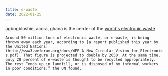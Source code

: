 ```yaml
---
title: e-waste
date: 2022-01-25
---
```


agbogbloshie, accra, ghana is the center of the [world's electronic waste](https://www.bloomberg.com/news/articles/2019-05-29/the-rich-world-s-electronic-waste-dumped-in-ghana)

``Around 50 million tons of electronic waste, or e-waste, is being thrown away each year, according to [a report published this year by the United Nations](http://www3.weforum.org/docs/WEF_A_New_Circular_Vision_for_Electronics.pdf). That figure is projected to double by 2050. At the same time, only 20 percent of e-waste is thought to be recycled appropriately. The rest “ends up in landfill, or is disposed of by informal workers in poor conditions,” the UN found.``